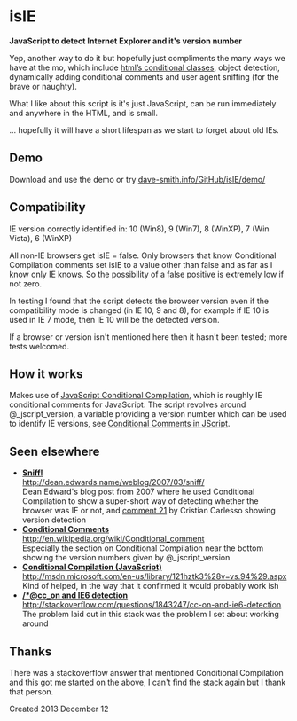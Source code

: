 isIE
====
**JavaScript to detect Internet Explorer and it's version number**

Yep, another way to do it but hopefully just compliments the many ways we have at the mo, which include [html’s conditional classes](http://www.paulirish.com/2008/conditional-stylesheets-vs-css-hacks-answer-neither/), object detection, dynamically adding conditional comments and user agent sniffing (for the brave or naughty).

What I like about this script is it's just JavaScript, can be run immediately and anywhere in the HTML, and is small.

... hopefully it will have a short lifespan as we start to forget about old IEs.


Demo
----
Download and use the demo or try <a href="http://dave-smith.info/GitHub/isIE/demo/">dave-smith.info/GitHub/isIE/demo/</a>

Compatibility
-------------

IE version correctly identified in: 10 (Win8), 9 (Win7), 8 (WinXP), 7 (Win Vista), 6 (WinXP)

All non-IE browsers get isIE = false. Only browsers that know Conditional Compilation comments set isIE to a value other than false and as far as I know only IE knows. So the possibility of a false positive is extremely low if not zero.

In testing I found that the script detects the browser version even if the compatibility mode is changed (in IE 10, 9 and 8), for example if IE 10 is used in IE 7 mode, then IE 10 will be the detected version.

If a browser or version isn't mentioned here then it hasn't been tested; more tests welcomed.


How it works
------------

Makes use of <a href="http://msdn.microsoft.com/en-us/library/121hztk3%28v=vs.94%29.aspx">JavaScript Conditional Compilation</a>, which is roughly IE conditional comments for JavaScript. The script revolves around @_jscript_version, a variable providing a version number which can be used to identify IE versions, see <a href="http://en.wikipedia.org/wiki/Conditional_comment#Conditional_comments_in_JScript">Conditional Comments in JScript</a>.


Seen elsewhere
--------------

* <a href="http://dean.edwards.name/weblog/2007/03/sniff/"><strong>Sniff!</strong><br/>http://dean.edwards.name/weblog/2007/03/sniff/</a><br />Dean Edward's blog post from 2007 where he used Conditional Compilation to show a super-short way of detecting whether the browser was IE or not, and <a href="http://dean.edwards.name/weblog/2007/03/sniff/#comment83590">comment 21</a> by Cristian Carlesso showing version detection
* <a href="http://en.wikipedia.org/wiki/Conditional_comment#Conditional_comments_in_JScript"><strong>Conditional Comments</strong><br />http://en.wikipedia.org/wiki/Conditional_comment</a><br />Especially the section on Conditional Compilation near the bottom showing the version numbers given by @_jscript_version
* <a href="http://msdn.microsoft.com/en-us/library/121hztk3%28v=vs.94%29.aspx"><strong>Conditional Compilation (JavaScript)</strong><br />http://msdn.microsoft.com/en-us/library/121hztk3%28v=vs.94%29.aspx</a><br />Kind of helped, in the way that it confirmed it would probably work ish
* <a href="http://stackoverflow.com/questions/1843247/cc-on-and-ie6-detection"><strong>/*@cc_on and IE6 detection</strong><br />http://stackoverflow.com/questions/1843247/cc-on-and-ie6-detection</a><br />The problem laid out in this stack was the problem I set about working around


Thanks
------

There was a stackoverflow answer that mentioned Conditional Compilation and this got me started on the above, I can't find the stack again but I thank that person.


Created 2013 December 12
